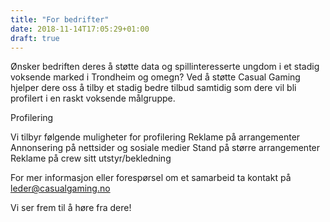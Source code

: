 ```yaml
---
title: "For bedrifter"
date: 2018-11-14T17:05:29+01:00
draft: true
---
```

Ønsker bedriften deres å støtte data og spillinteresserte ungdom i et stadig voksende marked i Trondheim og omegn? Ved å støtte Casual Gaming hjelper dere oss å tilby et stadig bedre tilbud samtidig som dere vil bli profilert i en raskt voksende målgruppe.  

Profilering

Vi tilbyr følgende muligheter for profilering
Reklame på arrangementer
Annonsering på nettsider og sosiale medier
Stand på større arrangementer
Reklame på crew sitt utstyr/bekledning

For mer informasjon eller forespørsel om et samarbeid ta kontakt på leder@casualgaming.no

Vi ser frem til å høre fra dere!
